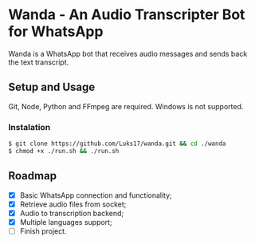 # Wanda - An Audio Transcripter Bot for WhatsApp

  Wanda is a WhatsApp bot that receives audio messages and sends back the text transcript.

## Setup and Usage

  Git, Node, Python and FFmpeg are required. Windows is not supported.

### Instalation

  ```bash
  $ git clone https://github.com/Luks17/wanda.git && cd ./wanda
  $ chmod +x ./run.sh && ./run.sh
  ```

## Roadmap

- [x] Basic WhatsApp connection and functionality;
- [x] Retrieve audio files from socket;
- [x] Audio to transcription backend;
- [x] Multiple languages support;
- [ ] Finish project.
